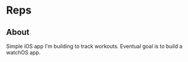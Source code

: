 # Reps

## **About**
Simple iOS app I'm building to track workouts. Eventual goal is to build a watchOS app.
